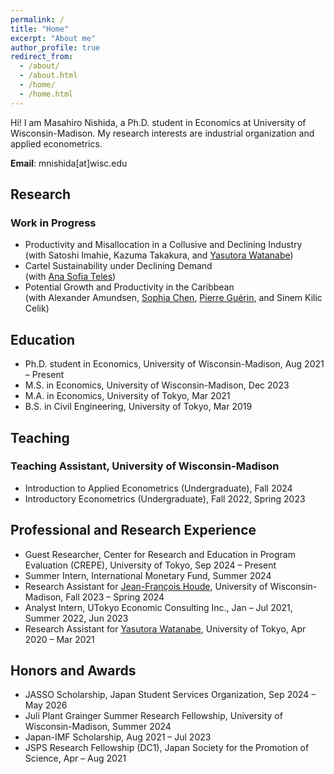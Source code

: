 ```yaml
---
permalink: /
title: "Home"
excerpt: "About me"
author_profile: true
redirect_from: 
  - /about/
  - /about.html
  - /home/
  - /home.html
---
```


Hi! I am Masahiro Nishida, a Ph.D. student in Economics at University of Wisconsin-Madison. My research interests are industrial organization and applied econometrics.

**Email**: mnishida\[at\]wisc.edu

## Research

### Work in Progress

* Productivity and Misallocation in a Collusive and Declining Industry  
(with Satoshi Imahie, Kazuma Takakura, and [Yasutora Watanabe](https://sites.google.com/view/yas-watanabe/))
* Cartel Sustainability under Declining Demand  
(with [Ana Sofia Teles](https://econ.wisc.edu/staff/teixeira-teles-ana-sofia/))
* Potential Growth and Productivity in the Caribbean  
(with Alexander Amundsen, [Sophia Chen](https://sites.google.com/site/sophiachenecon/), [Pierre Guérin](https://sites.google.com/view/pierreguerineconomics/), and Sinem Kilic Celik)

## Education

* Ph.D. student in Economics, University of Wisconsin-Madison, Aug 2021 &ndash; Present
* M.S. in Economics, University of Wisconsin-Madison, Dec 2023
* M.A. in Economics, University of Tokyo, Mar 2021
* B.S. in Civil Engineering, University of Tokyo, Mar 2019

## Teaching

### Teaching Assistant, University of Wisconsin-Madison

* Introduction to Applied Econometrics (Undergraduate), Fall 2024
* Introductory Econometrics (Undergraduate), Fall 2022, Spring 2023

## Professional and Research Experience

* Guest Researcher, Center for Research and Education in Program Evaluation (CREPE), University of Tokyo, Sep 2024 &ndash; Present
* Summer Intern, International Monetary Fund, Summer 2024
* Research Assistant for [Jean-François Houde](https://jfhoude.econ.wisc.edu/), University of Wisconsin-Madison, Fall 2023 &ndash; Spring 2024
* Analyst Intern, UTokyo Economic Consulting Inc., Jan &ndash; Jul 2021, Summer 2022, Jun 2023
* Research Assistant for [Yasutora Watanabe](https://sites.google.com/view/yas-watanabe/), University of Tokyo, Apr 2020 &ndash; Mar 2021

## Honors and Awards

* JASSO Scholarship, Japan Student Services Organization, Sep 2024 &ndash; May 2026
* Juli Plant Grainger Summer Research Fellowship, University of Wisconsin-Madison, Summer 2024
* Japan-IMF Scholarship, Aug 2021 &ndash; Jul 2023
* JSPS Research Fellowship (DC1), Japan Society for the Promotion of Science, Apr &ndash; Aug 2021